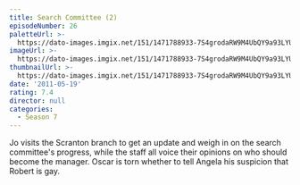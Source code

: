 ```yaml
---
title: Search Committee (2)
episodeNumber: 26
paletteUrl: >-
  https://dato-images.imgix.net/151/1471788933-7S4grodaRW9M4UbQY9a93LYUy00.jpg?auto=enhance&ch=DPR%2CWidth&palette=json
imageUrl: >-
  https://dato-images.imgix.net/151/1471788933-7S4grodaRW9M4UbQY9a93LYUy00.jpg?auto=compress%2Cformat&ch=DPR%2CWidth&w=500
thumbnailUrl: >-
  https://dato-images.imgix.net/151/1471788933-7S4grodaRW9M4UbQY9a93LYUy00.jpg?auto=enhance&ch=DPR%2CWidth&fit=crop&fm=jpg&h=280&w=500
date: '2011-05-19'
rating: 7.4
director: null
categories:
  - Season 7
---
```


Jo visits the Scranton branch to get an update and weigh in on the search committee's progress, while the staff all voice their opinions on who should become the manager. Oscar is torn whether to tell Angela his suspicion that Robert is gay.